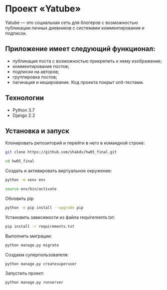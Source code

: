# Проект «Yatube»
Yatube — это социальная сеть для блогеров с возможностью публикации личных дневников с системами комментирования и подписок.
## Приложение имеет следующий функционал:
* публикация поста с возможностью прикрепить к нему изображение;
* комментирование постов;
* подписки на авторов; 
* группировка постов;
* пагинация и кеширование. 
Код проекта покрыт unit-тестами.

## Технологии
* Python 3.7
* Django 2.2

## Установка и запуск

Клонировать репозиторий и перейти в него в командной строке:

```bash
git clone https://github.com/shakdv/hw05_final.git
```

```bash
cd hw05_final
```

Создать и активировать виртуальное окружение:
```bash
python -m venv env
```

```bash
source env/bin/activate
```

Обновить pip
```bash
python -m pip install --upgrade pip
```

Установить зависимости из файла requirements.txt:
```bash
pip install -r requirements.txt
```

Выполнить миграции:
```bash
python manage.py migrate
```

Создаем суперпользователя:
```bash
python manage.py createsuperuser
```

Запустить проект:
```bash
python manage.py runserver
```
